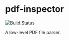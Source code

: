 pdf-inspector
=============

[![Build Status](https://img.shields.io/travis/luciopaiva/pdf-inspector.svg?style=flat)](https://travis-ci.org/luciopaiva/pdf-inspector)

A low-level PDF file parser.
